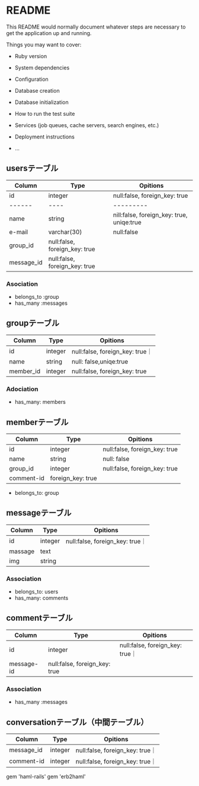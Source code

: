 # README

This README would normally document whatever steps are necessary to get the
application up and running.

Things you may want to cover:

* Ruby version

* System dependencies

* Configuration

* Database creation

* Database initialization

* How to run the test suite

* Services (job queues, cache servers, search engines, etc.)

* Deployment instructions

* ...
## usersテーブル
|Column|Type|Opitions|
|------|----|---------|
|id|integer|null:false, foreign_key: true|
|------|----|---------|
|name|string|nill:false, foreign_key: true, uniqe:true|
|e-mail|varchar(30)|null:false|
|group_id|null:false, foreign_key: true|
|message_id|null:false, foreign_key: true|

### Asociation
- belongs_to :group
- has_many :messages


## groupテーブル

|Column|Type|Opitions|
|------|----|---------|
|id|integer|null:false, foreign_key: true｜
|name|string|null: false,uniqe:true|
|member_id|integer|null:false, foreign_key: true|

### Adociation
- has_many: members 

## memberテーブル

|Column|Type|Opitions|
|------|----|---------|
|id|integer|null:false, foreign_key: true|
|name|string|null: false|
|group_id|integer|null:false, foreign_key: true|
|comment-id|foreign_key: true|

- belongs_to: group


## messageテーブル

|Column|Type|Opitions|
|------|----|---------|
|id|integer|null:false, foreign_key: true｜
|massage|text|
|img|string|

### Association

- belongs_to: users
- has_many: comments



## commentテーブル

|Column|Type|Opitions|
|------|----|---------|
|id|integer|null:false, foreign_key: true｜
|message-id|null:false, foreign_key: true|



### Association
- has_many :messages


## conversationテーブル（中間テーブル）

|Column|Type|Opitions|
|------|----|---------|
|message_id|integer|null:false, foreign_key: true｜
|comment-id|integer|null:false, foreign_key: true｜

gem 'haml-rails'
gem 'erb2haml'